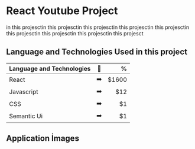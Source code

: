 # React Youtube Project 
in this projesctin this projesctin this projesctin this projesctin this projesctin this projesctin this projesctin this projesctin this projesct

## Language and Technologies Used in this project

| Language and Technologies | :mag_right:  | %|
| :------------ |:---------------:| -----:|
| React     | :arrow_right:| $1600 |
| Javascript     | :arrow_right:      |   $12 |
| CSS | :arrow_right:     |    $1 |
| Semantic Ui |:arrow_right:      |    $1 |

## Application İmages
